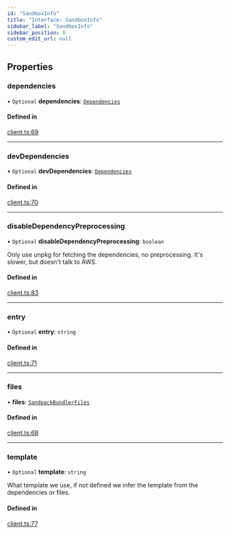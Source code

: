 ```yaml
---
id: "SandboxInfo"
title: "Interface: SandboxInfo"
sidebar_label: "SandboxInfo"
sidebar_position: 0
custom_edit_url: null
---
```


## Properties

### dependencies

• `Optional` **dependencies**: [`Dependencies`](../#dependencies)

#### Defined in

[client.ts:69](https://github.com/codesandbox/sandpack/blob/9fab5d6/sandpack-client/src/client.ts#L69)

___

### devDependencies

• `Optional` **devDependencies**: [`Dependencies`](../#dependencies)

#### Defined in

[client.ts:70](https://github.com/codesandbox/sandpack/blob/9fab5d6/sandpack-client/src/client.ts#L70)

___

### disableDependencyPreprocessing

• `Optional` **disableDependencyPreprocessing**: `boolean`

Only use unpkg for fetching the dependencies, no preprocessing. It's slower, but doesn't talk
to AWS.

#### Defined in

[client.ts:83](https://github.com/codesandbox/sandpack/blob/9fab5d6/sandpack-client/src/client.ts#L83)

___

### entry

• `Optional` **entry**: `string`

#### Defined in

[client.ts:71](https://github.com/codesandbox/sandpack/blob/9fab5d6/sandpack-client/src/client.ts#L71)

___

### files

• **files**: [`SandpackBundlerFiles`](../#sandpackbundlerfiles)

#### Defined in

[client.ts:68](https://github.com/codesandbox/sandpack/blob/9fab5d6/sandpack-client/src/client.ts#L68)

___

### template

• `Optional` **template**: `string`

What template we use, if not defined we infer the template from the dependencies or files.

#### Defined in

[client.ts:77](https://github.com/codesandbox/sandpack/blob/9fab5d6/sandpack-client/src/client.ts#L77)
